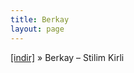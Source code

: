 ```yaml
---
title: Berkay
layout: page
---
```

<a href="https://cloud.mail.ru/public/b53d800804e8/Berkay%20-%20Stilim%20Kirli" target="_blank">[indir]</a>  »  Berkay &#8211; Stilim Kirli